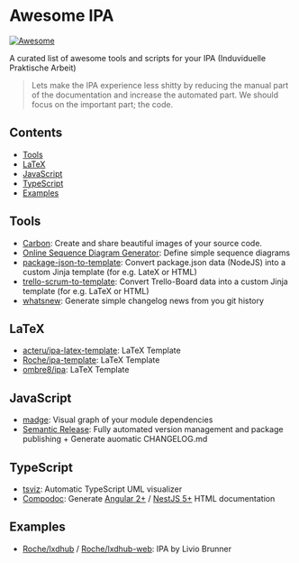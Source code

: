 # Awesome IPA

 [![Awesome](https://cdn.rawgit.com/sindresorhus/awesome/d7305f38d29fed78fa85652e3a63e154dd8e8829/media/badge.svg)](https://github.com/sindresorhus/awesome)

 A curated list of awesome tools and scripts for your IPA (Induviduelle Praktische Arbeit)
 
 > Lets make the IPA experience less shitty by reducing the manual part of the documentation
 > and increase the automated part. 
 > We should focus on the important part; the code.

## Contents

- [Tools](#tools)
- [LaTeX](#latex)
- [JavaScript](#javascript)
- [TypeScript](#typescript)
- [Examples](#examples)

## Tools

- [Carbon](https://carbon.now.sh/?bg=rgba(255,255,255,1)&t=seti&wt=none&l=auto&ds=true&dsyoff=20px&dsblur=68px&wc=true&wa=true&pv=48px&ph=32px&ln=false&fm=Hack&fs=14px&si=false&es=2x&wm=false):
Create and share beautiful images of your source code.
- [Online Sequence Diagram Generator](https://sequencediagram.org/): Define simple sequence diagrams
- [package-json-to-template](https://github.com/BrunnerLivio/package-json-to-template): Convert package.json data (NodeJS) into a custom Jinja template (for e.g. LateX or HTML)
- [trello-scrum-to-template](https://github.com/BrunnerLivio/trello-scrum-to-template): Convert Trello-Board data into a custom Jinja template (for e.g. LaTeX or HTML)
- [whatsnew](https://github.com/randombenj/whatsnew): Generate simple changelog news from you git history

## LaTeX

- [acteru/ipa-latex-template](https://github.com/acteru/ipa-latex-template): LaTeX Template
- [Roche/ipa-template](https://github.com/Roche/ipa-template): LaTeX Template
- [ombre8/ipa](https://github.com/ombre8/ipa): LaTeX Template

## JavaScript

- [madge](https://github.com/pahen/madge): Visual graph of your module dependencies
- [Semantic Release](https://github.com/semantic-release/semantic-release): Fully automated version management and package publishing + Generate auomatic CHANGELOG.md 

## TypeScript

- [tsviz](https://github.com/joaompneves/tsviz): Automatic TypeScript UML visualizer
- [Compodoc](https://github.com/compodoc/compodoc): Generate [Angular 2+](https://angular.io/) / [NestJS 5+](https://docs.nestjs.com/) HTML documentation

## Examples

- [Roche/lxdhub](https://github.com/Roche/lxdhub) / [Roche/lxdhub-web](https://github.com/Roche/lxdhub-web): IPA by Livio Brunner
